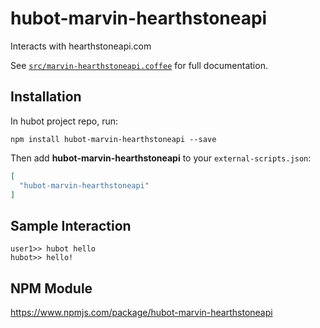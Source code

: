 # hubot-marvin-hearthstoneapi

Interacts with hearthstoneapi.com

See [`src/marvin-hearthstoneapi.coffee`](src/marvin-hearthstoneapi.coffee) for full documentation.

## Installation

In hubot project repo, run:

`npm install hubot-marvin-hearthstoneapi --save`

Then add **hubot-marvin-hearthstoneapi** to your `external-scripts.json`:

```json
[
  "hubot-marvin-hearthstoneapi"
]
```

## Sample Interaction

```
user1>> hubot hello
hubot>> hello!
```

## NPM Module

https://www.npmjs.com/package/hubot-marvin-hearthstoneapi
